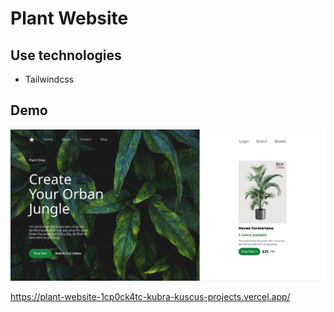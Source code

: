 # Plant Website

## Use technologies

- Tailwindcss

## Demo



![](./src/images/plantt.png)


https://plant-website-1cp0ck4tc-kubra-kuscus-projects.vercel.app/